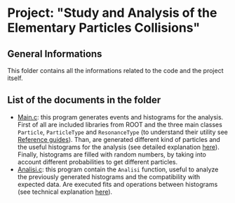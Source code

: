 # Project: "Study and Analysis of the Elementary Particles Collisions"

## General Informations
This folder contains all the informations related to the code and the project itself.

## List of the documents in the folder
- [Main.c](https://github.com/JustWhit3/Particle-class/blob/master/Project/Main.c): this program generates events and histograms for the analysis. First of all are included libraries from ROOT and the three main classes `Particle`, `ParticleType` and `ResonanceType` (to understand their utility see [Reference guides](https://github.com/JustWhit3/Particle-class/tree/master/Reference%20guides)). Than, are generated different kind of particles and the useful histograms for the analysis (see detailed explanation [here](https://github.com/JustWhit3/Particle-class/blob/master/Explanations/Explanations.pdf)). Finally, histograms are filled with random numbers, by taking into account different probabilities to get different particles.
- [Analisi.c](https://github.com/JustWhit3/Particle-class/blob/master/Project/Analisi.c): this program contain the `Analisi` function, useful to analyze the previously generated histograms and the compatibility with expected data. Are executed fits and operations between histograms (see technical explanation [here](https://github.com/JustWhit3/Particle-class/blob/master/Explanations/Explanations.pdf)).
